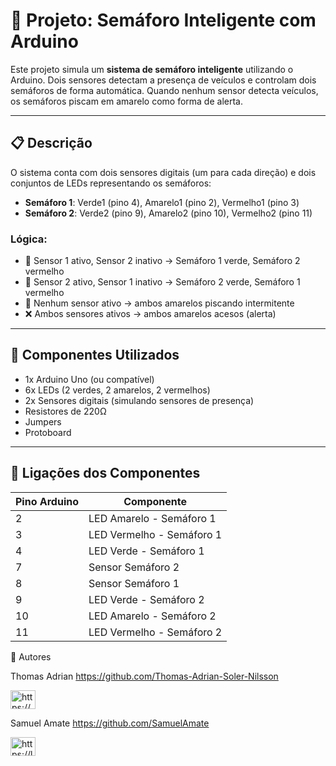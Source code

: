 # 🚦 Projeto: Semáforo Inteligente com Arduino

Este projeto simula um **sistema de semáforo inteligente** utilizando o Arduino. Dois sensores detectam a presença de veículos e controlam dois semáforos de forma automática. Quando nenhum sensor detecta veículos, os semáforos piscam em amarelo como forma de alerta.

---

## 📋 Descrição

O sistema conta com dois sensores digitais (um para cada direção) e dois conjuntos de LEDs representando os semáforos:

- **Semáforo 1**: Verde1 (pino 4), Amarelo1 (pino 2), Vermelho1 (pino 3)
- **Semáforo 2**: Verde2 (pino 9), Amarelo2 (pino 10), Vermelho2 (pino 11)

### Lógica:

- 🚗 Sensor 1 ativo, Sensor 2 inativo → Semáforo 1 verde, Semáforo 2 vermelho  
- 🚗 Sensor 2 ativo, Sensor 1 inativo → Semáforo 2 verde, Semáforo 1 vermelho  
- 🚦  Nenhum sensor ativo → ambos amarelos piscando intermitente
- ❌ Ambos sensores ativos → ambos amarelos acesos (alerta)

---

## 🔌 Componentes Utilizados

- 1x Arduino Uno (ou compatível)
- 6x LEDs (2 verdes, 2 amarelos, 2 vermelhos)
- 2x Sensores digitais (simulando sensores de presença)
- Resistores de 220Ω
- Jumpers
- Protoboard

---

## 🔧 Ligações dos Componentes

| Pino Arduino | Componente               |
|--------------|--------------------------|
| 2            | LED Amarelo - Semáforo 1 |
| 3            | LED Vermelho - Semáforo 1|
| 4            | LED Verde - Semáforo 1   |
| 7            | Sensor Semáforo 2        |
| 8            | Sensor Semáforo 1        |
| 9            | LED Verde - Semáforo 2   |
| 10           | LED Amarelo - Semáforo 2 |
| 11           | LED Vermelho - Semáforo 2|

👤 Autores

Thomas Adrian
https://github.com/Thomas-Adrian-Soler-Nilsson
<p align="left">
  <a href="https://www.linkedin.com/in/thomas-adrian" target="blank">
    <img align="center" src="https://raw.githubusercontent.com/rahuldkjain/github-profile-readme-generator/master/src/images/icons/Social/linked-in-alt.svg" alt="https://www.linkedin.com/in/thomas-adrian" height="30" width="40" />
  </a>
</p>

Samuel Amate
https://github.com/SamuelAmate
<p align="left">
  <a href="https://linkedin.com/in/samuel-amate" target="blank">
    <img align="center" src="https://raw.githubusercontent.com/rahuldkjain/github-profile-readme-generator/master/src/images/icons/Social/linked-in-alt.svg" alt="https://linkedin.com/in/samuel-amate" height="30" width="40" />
  </a>
</p>
